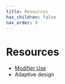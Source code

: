 ```yaml
---
title: Resources
has_children: false
nav_order: 9
---
```



# Resources

- [Modifier Use](https://chrisbanes.me/posts/always-provide-a-modifier/)
- Adaptive design

